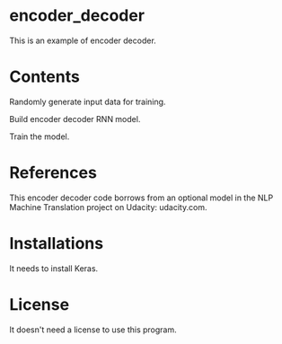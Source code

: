 # encoder_decoder
This is an example of encoder decoder.

# Contents

Randomly generate input data for training.

Build encoder decoder RNN model.

Train the model.

# References

This encoder decoder code borrows from an optional model in the NLP Machine Translation project on Udacity: udacity.com.

# Installations

It needs to install Keras.

# License

It doesn't need a license to use this program.
